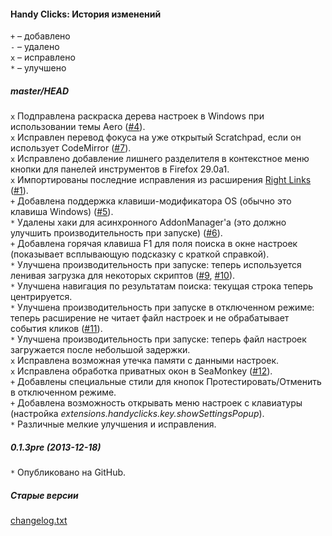 ﻿#### Handy Clicks: История изменений

`+` – добавлено<br>
`-` – удалено<br>
`x` – исправлено<br>
`*` – улучшено<br>

##### master/HEAD
`x` Подправлена раскраска дерева настроек в Windows при использовании темы Aero (<a href="https://github.com/Infocatcher/Handy_Clicks/issues/4">#4</a>).<br>
`x` Исправлен перевод фокуса на уже открытый Scratchpad, если он использует CodeMirror (<a href="https://github.com/Infocatcher/Handy_Clicks/issues/7">#7</a>).<br>
`x` Исправлено добавление лишнего разделителя в контекстное меню кнопки для панелей инструментов в Firefox 29.0a1.<br>
`x` Импортированы последние исправления из расширения <a href="https://addons.mozilla.org/addon/right-links/">Right Links</a> (<a href="https://github.com/Infocatcher/Handy_Clicks/issues/1">#1</a>).<br>
`+` Добавлена поддержка клавиши-модификатора OS (обычно это клавиша Windows) (<a href="https://github.com/Infocatcher/Handy_Clicks/issues/5">#5</a>).<br>
`*` Удалены хаки для асинхронного AddonManager'а (это должно улучшить производительность при запуске) (<a href="https://github.com/Infocatcher/Handy_Clicks/issues/6">#6</a>).<br>
`+` Добавлена горячая клавиша F1 для поля поиска в окне настроек (показывает всплывающую подсказку с краткой справкой).<br>
`*` Улучшена производительность при запуске: теперь используется ленивая загрузка для некоторых скриптов (<a href="https://github.com/Infocatcher/Handy_Clicks/issues/9">#9</a>, <a href="https://github.com/Infocatcher/Handy_Clicks/issues/10">#10</a>).<br>
`*` Улучшена навигация по результатам поиска: текущая строка теперь центрируется.<br>
`*` Улучшена производительность при запуске в отключенном режиме: теперь расширение не читает файл настроек и не обрабатывает события кликов (<a href="https://github.com/Infocatcher/Handy_Clicks/issues/11">#11</a>).<br>
`*` Улучшена производительность при запуске: теперь файл настроек загружается после небольшой задержки.<br>
`x` Исправлена возможная утечка памяти с данными настроек.<br>
`x` Исправлена обработка приватных окон в SeaMonkey (<a href="https://github.com/Infocatcher/Handy_Clicks/issues/12">#12</a>).<br>
`+` Добавлены специальные стили для кнопок Протестировать/Отменить в отключенном режиме.<br>
`+` Добавлена возможность открывать меню настроек с клавиатуры (настройка <em>extensions.handyclicks.key.showSettingsPopup</em>).<br>
`*` Различные мелкие улучшения и исправления.<br>

##### 0.1.3pre (2013-12-18)
`*` Опубликовано на GitHub.<br>

##### Старые версии
<a href="http://infocatcher.ucoz.net/ext/fx/handy_clicks/changelog.txt">changelog.txt</a>